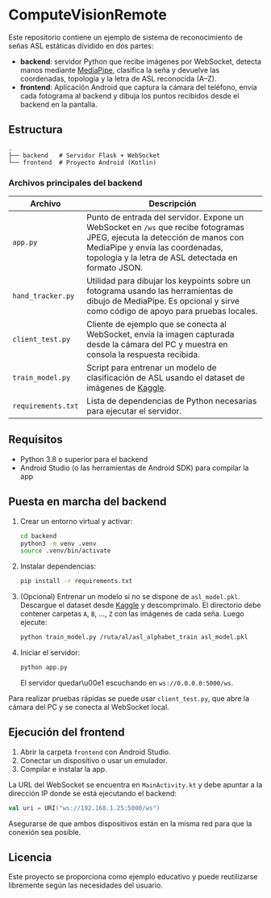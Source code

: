 # ComputeVisionRemote

Este repositorio contiene un ejemplo de sistema de reconocimiento de señas ASL estáticas dividido en dos partes:

- **backend**: servidor Python que recibe imágenes por WebSocket, detecta manos mediante [MediaPipe](https://google.github.io/mediapipe/), clasifica la seña y devuelve las coordenadas, topología y la letra de ASL reconocida (A–Z).
- **frontend**: Aplicación Android que captura la cámara del teléfono, envía cada fotograma al backend y dibuja los puntos recibidos desde el backend en la pantalla.

## Estructura

```
.
├── backend   # Servidor Flask + WebSocket
└── frontend  # Proyecto Android (Kotlin)
```

### Archivos principales del backend

|       Archivo      | Descripción |
| ------------------ | ----------------------------------------------------------------------------------------------------------------------------------------------------------------------------------------------------------------------------------------------------------- |
| `app.py`           | Punto de entrada del servidor. Expone un WebSocket en `/ws` que recibe fotogramas JPEG, ejecuta la detección de manos con MediaPipe y envía las coordenadas, topología y la letra de ASL detectada en formato JSON. |
| `hand_tracker.py`  | Utilidad para dibujar los keypoints sobre un fotograma usando las herramientas de dibujo de MediaPipe. Es opcional y sirve como código de apoyo para pruebas locales.|
| `client_test.py`   | Cliente de ejemplo que se conecta al WebSocket, envía la imagen capturada desde la cámara del PC y muestra en consola la respuesta recibida.|
| `train_model.py`   | Script para entrenar un modelo de clasificación de ASL usando el dataset de imágenes de [Kaggle](https://www.kaggle.com/datasets/grassknoted/asl-alphabet/data). |
| `requirements.txt` | Lista de dependencias de Python necesarias para ejecutar el servidor. |

## Requisitos

- Python 3.8 o superior para el backend
- Android Studio (o las herramientas de Android SDK) para compilar la app

## Puesta en marcha del backend

1. Crear un entorno virtual y activar:
   ```bash
   cd backend
   python3 -m venv .venv
   source .venv/bin/activate
   ```
2. Instalar dependencias:
   ```bash
   pip install -r requirements.txt
   ```
3. (Opcional) Entrenar un modelo si no se dispone de `asl_model.pkl`. Descargue el
   dataset desde [Kaggle](https://www.kaggle.com/datasets/grassknoted/asl-alphabet/data)
   y descomprímalo. El directorio debe contener carpetas `A`, `B`, ..., `Z` con las
   imágenes de cada seña. Luego ejecute:
   ```bash
   python train_model.py /ruta/al/asl_alphabet_train asl_model.pkl
   ```
4. Iniciar el servidor:
   ```bash
   python app.py
   ```
   El servidor quedar\u00e1 escuchando en `ws://0.0.0.0:5000/ws`.

Para realizar pruebas rápidas se puede usar `client_test.py`, que abre la cámara del PC y se conecta al WebSocket local.

## Ejecución del frontend

1. Abrir la carpeta `frontend` con Android Studio.
2. Conectar un dispositivo o usar un emulador.
3. Compilar e instalar la app.

La URL del WebSocket se encuentra en `MainActivity.kt` y debe apuntar a la dirección IP donde se está ejecutando el backend:

```kotlin
val uri = URI("ws://192.168.1.25:5000/ws")
```

Asegurarse de que ambos dispositivos están en la misma red para que la conexión sea posible.

## Licencia

Este proyecto se proporciona como ejemplo educativo y puede reutilizarse libremente según las necesidades del usuario.
